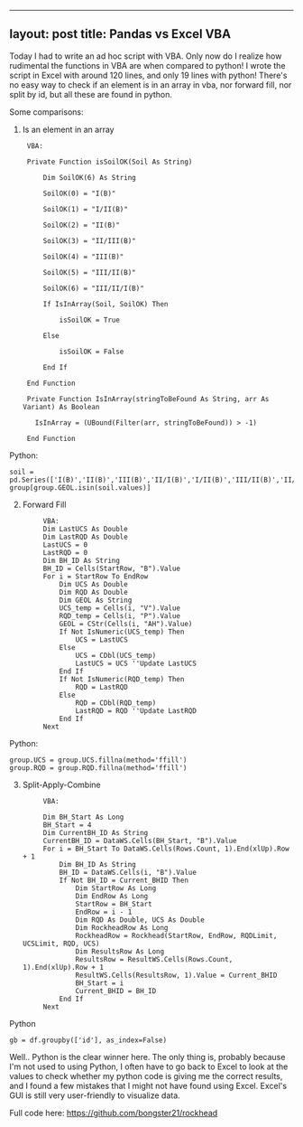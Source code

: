 
---
layout: post
title: Pandas vs Excel VBA
---

Today I had to write an ad hoc script with VBA. Only now do I realize how rudimental the functions in VBA are when compared to python! I wrote the script in Excel with around 120 lines, and only 19 lines with python! There's no easy way to check if an element is in an array in vba, nor forward fill, nor split by id, but all these are found in python. 

Some comparisons:

1. Is an element in an array


        VBA:
        
        Private Function isSoilOK(Soil As String)
    
            Dim SoilOK(6) As String

            SoilOK(0) = "I(B)"

            SoilOK(1) = "I/II(B)"

            SoilOK(2) = "II(B)"

            SoilOK(3) = "II/III(B)"

            SoilOK(4) = "III(B)"

            SoilOK(5) = "III/II(B)"

            SoilOK(6) = "III/II/I(B)"

            If IsInArray(Soil, SoilOK) Then

                isSoilOK = True

            Else

                isSoilOK = False

            End If
        
        End Function

        Private Function IsInArray(stringToBeFound As String, arr As Variant) As Boolean

          IsInArray = (UBound(Filter(arr, stringToBeFound)) > -1)

        End Function
    

Python:

    soil = pd.Series(['I(B)','II(B)','III(B)','II/I(B)','I/II(B)','III/II(B)','II/III(B)','III/II/I(B)']
    group[group.GEOL.isin(soil.values)]
    
2. Forward Fill


            VBA:
            Dim LastUCS As Double
            Dim LastRQD As Double
            LastUCS = 0
            LastRQD = 0
            Dim BH_ID As String
            BH_ID = Cells(StartRow, "B").Value
            For i = StartRow To EndRow
                Dim UCS As Double
                Dim RQD As Double
                Dim GEOL As String
                UCS_temp = Cells(i, "V").Value
                RQD_temp = Cells(i, "P").Value
                GEOL = CStr(Cells(i, "AH").Value)
                If Not IsNumeric(UCS_temp) Then
                    UCS = LastUCS
                Else
                    UCS = CDbl(UCS_temp)
                    LastUCS = UCS ''Update LastUCS
                End If
                If Not IsNumeric(RQD_temp) Then
                    RQD = LastRQD
                Else
                    RQD = CDbl(RQD_temp)
                    LastRQD = RQD ''Update LastRQD
                End If
            Next
    

Python:

    group.UCS = group.UCS.fillna(method='ffill')
    group.RQD = group.RQD.fillna(method='ffill')
    
    
3. Split-Apply-Combine

            VBA:
    
            Dim BH_Start As Long
            BH_Start = 4
            Dim CurrentBH_ID As String
            CurrentBH_ID = DataWS.Cells(BH_Start, "B").Value
            For i = BH_Start To DataWS.Cells(Rows.Count, 1).End(xlUp).Row + 1
                Dim BH_ID As String
                BH_ID = DataWS.Cells(i, "B").Value
                If Not BH_ID = Current_BHID Then
                    Dim StartRow As Long
                    Dim EndRow As Long
                    StartRow = BH_Start
                    EndRow = i - 1
                    Dim RQD As Double, UCS As Double
                    Dim RockheadRow As Long
                    RockheadRow = Rockhead(StartRow, EndRow, RQDLimit, UCSLimit, RQD, UCS)
                    Dim ResultsRow As Long
                    ResultsRow = ResultWS.Cells(Rows.Count, 1).End(xlUp).Row + 1
                    ResultWS.Cells(ResultsRow, 1).Value = Current_BHID
                    BH_Start = i
                    Current_BHID = BH_ID
                End If
            Next
    
Python

    gb = df.groupby(['id'], as_index=False)
    
    
Well.. Python is the clear winner here. The only thing is, probably because I'm not used to using Python, I often have to go back to Excel to look at the values to check whether my python code is giving me the correct results, and I found a few mistakes that I might not have found using Excel. Excel's GUI is still very user-friendly to visualize data.


Full code here:
https://github.com/bongster21/rockhead
    
  
